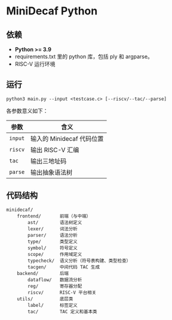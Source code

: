 # MiniDecaf Python

## 依赖

- **Python >= 3.9**
- requirements.txt 里的 python 库，包括 ply 和 argparse。
- RISC-V 运行环境

## 运行

```
python3 main.py --input <testcase.c> [--riscv/--tac/--parse]
```

各参数意义如下：

| 参数 | 含义 |
| --- | --- |
| `input` | 输入的 Minidecaf 代码位置 |
| `riscv` | 输出 RISC-V 汇编 |
| `tac` | 输出三地址码 |
| `parse` | 输出抽象语法树 |

## 代码结构

```
minidecaf/
    frontend/       前端（与中端）
        ast/        语法树定义
        lexer/      词法分析
        parser/     语法分析
        type/       类型定义
        symbol/     符号定义
        scope/      作用域定义
        typecheck/  语义分析（符号表构建、类型检查）
        tacgen/     中间代码 TAC 生成
    backend/        后端
        dataflow/   数据流分析
        reg/        寄存器分配
        riscv/      RISC-V 平台相关
    utils/          底层类
        label/      标签定义
        tac/        TAC 定义和基本类
```
